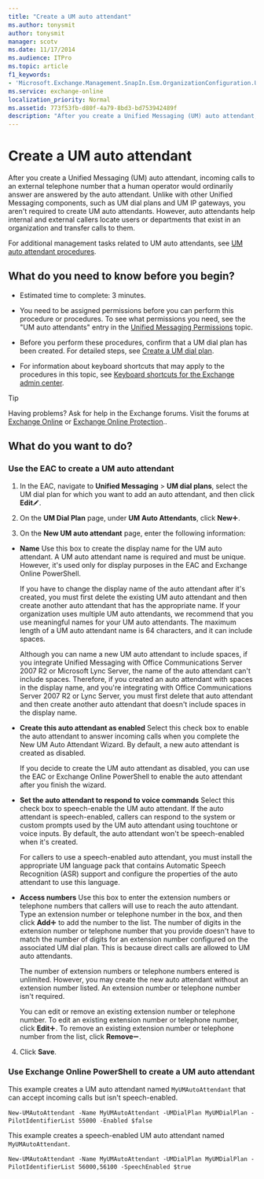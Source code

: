 ```yaml
---
title: "Create a UM auto attendant"
ms.author: tonysmit
author: tonysmit
manager: scotv
ms.date: 11/17/2014
ms.audience: ITPro
ms.topic: article
f1_keywords:
- 'Microsoft.Exchange.Management.SnapIn.Esm.OrganizationConfiguration.UnifiedMessaging.CreateAutoAttendantWizardForm.CreateAutoAttendantWizardPage'
ms.service: exchange-online
localization_priority: Normal
ms.assetid: 773f53fb-d80f-4a79-8bd3-bd753942489f
description: "After you create a Unified Messaging (UM) auto attendant, incoming calls to an external telephone number that a human operator would ordinarily answer are answered by the auto attendant. Unlike with other Unified Messaging components, such as UM dial plans and UM IP gateways, you aren't required to create UM auto attendants. However, auto attendants help internal and external callers locate users or departments that exist in an organization and transfer calls to them."
---
```


# Create a UM auto attendant

After you create a Unified Messaging (UM) auto attendant, incoming calls to an external telephone number that a human operator would ordinarily answer are answered by the auto attendant. Unlike with other Unified Messaging components, such as UM dial plans and UM IP gateways, you aren't required to create UM auto attendants. However, auto attendants help internal and external callers locate users or departments that exist in an organization and transfer calls to them.
  
For additional management tasks related to UM auto attendants, see [UM auto attendant procedures](um-auto-attendant-procedures.md).
  
## What do you need to know before you begin?

- Estimated time to complete: 3 minutes.
    
- You need to be assigned permissions before you can perform this procedure or procedures. To see what permissions you need, see the "UM auto attendants" entry in the [Unified Messaging Permissions](https://technet.microsoft.com/library/d326c3bc-8f33-434a-bf02-a83cc26a5498.aspx) topic. 
    
- Before you perform these procedures, confirm that a UM dial plan has been created. For detailed steps, see [Create a UM dial plan](../../voice-mail-unified-messaging/connect-voice-mail-system/create-um-dial-plan.md).
    
- For information about keyboard shortcuts that may apply to the procedures in this topic, see [Keyboard shortcuts for the Exchange admin center](../../accessibility/keyboard-shortcuts-in-admin-center.md).
    
> [!TIP]
> Having problems? Ask for help in the Exchange forums. Visit the forums at [Exchange Online](https://go.microsoft.com/fwlink/p/?linkId=267542) or [Exchange Online Protection](https://go.microsoft.com/fwlink/p/?linkId=285351).. 
  
## What do you want to do?

### Use the EAC to create a UM auto attendant

1. In the EAC, navigate to **Unified Messaging** \> **UM dial plans**, select the UM dial plan for which you want to add an auto attendant, and then click **Edit**![Edit icon](../../media/ITPro_EAC_EditIcon.gif).
    
2. On the **UM Dial Plan** page, under **UM Auto Attendants**, click **New**![Add Icon](../../media/ITPro_EAC_AddIcon.gif).
    
3. On the **New UM auto attendant** page, enter the following information: 
    
  - **Name** Use this box to create the display name for the UM auto attendant. A UM auto attendant name is required and must be unique. However, it's used only for display purposes in the EAC and Exchange Online PowerShell. 
    
    If you have to change the display name of the auto attendant after it's created, you must first delete the existing UM auto attendant and then create another auto attendant that has the appropriate name. If your organization uses multiple UM auto attendants, we recommend that you use meaningful names for your UM auto attendants. The maximum length of a UM auto attendant name is 64 characters, and it can include spaces. 
    
    Although you can name a new UM auto attendant to include spaces, if you integrate Unified Messaging with Office Communications Server 2007 R2 or Microsoft Lync Server, the name of the auto attendant can't include spaces. Therefore, if you created an auto attendant with spaces in the display name, and you're integrating with Office Communications Server 2007 R2 or Lync Server, you must first delete that auto attendant and then create another auto attendant that doesn't include spaces in the display name.
    
  - **Create this auto attendant as enabled** Select this check box to enable the auto attendant to answer incoming calls when you complete the New UM Auto Attendant Wizard. By default, a new auto attendant is created as disabled. 
    
    If you decide to create the UM auto attendant as disabled, you can use the EAC or Exchange Online PowerShell to enable the auto attendant after you finish the wizard.
    
  - **Set the auto attendant to respond to voice commands** Select this check box to speech-enable the UM auto attendant. If the auto attendant is speech-enabled, callers can respond to the system or custom prompts used by the UM auto attendant using touchtone or voice inputs. By default, the auto attendant won't be speech-enabled when it's created. 
    
    For callers to use a speech-enabled auto attendant, you must install the appropriate UM language pack that contains Automatic Speech Recognition (ASR) support and configure the properties of the auto attendant to use this language.
    
  - **Access numbers** Use this box to enter the extension numbers or telephone numbers that callers will use to reach the auto attendant. Type an extension number or telephone number in the box, and then click **Add**![Add Icon](../../media/ITPro_EAC_AddIcon.gif) to add the number to the list. The number of digits in the extension number or telephone number that you provide doesn't have to match the number of digits for an extension number configured on the associated UM dial plan. This is because direct calls are allowed to UM auto attendants. 
    
    The number of extension numbers or telephone numbers entered is unlimited. However, you may create the new auto attendant without an extension number listed. An extension number or telephone number isn't required.
    
    You can edit or remove an existing extension number or telephone number. To edit an existing extension number or telephone number, click **Edit**![Add Icon](../../media/ITPro_EAC_AddIcon.gif). To remove an existing extension number or telephone number from the list, click **Remove**![Remove icon](../../media/ITPro_EAC_RemoveIcon.gif).
    
4. Click **Save**.
    
### Use Exchange Online PowerShell to create a UM auto attendant

This example creates a UM auto attendant named `MyUMAutoAttendant` that can accept incoming calls but isn't speech-enabled. 
  
```
New-UMAutoAttendant -Name MyUMAutoAttendant -UMDialPlan MyUMDialPlan -PilotIdentifierList 55000 -Enabled $false
```

This example creates a speech-enabled UM auto attendant named `MyUMAutoAttendant`.
  
```
New-UMAutoAttendant -Name MyUMAutoAttendant -UMDialPlan MyUMDialPlan -PilotIdentifierList 56000,56100 -SpeechEnabled $true
```


